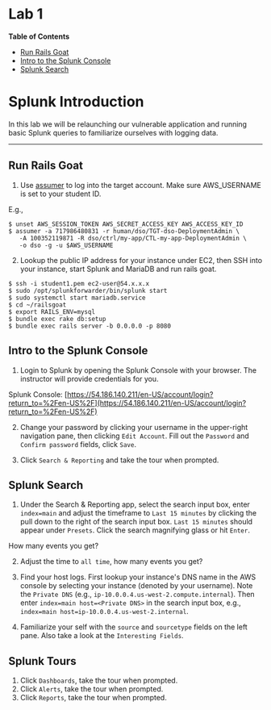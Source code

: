 # Lab 1

**Table of Contents**

- [Run Rails Goat](##run-rails-goat)
- [Intro to the Splunk Console](##intro-to-the-splunk-console)
- [Splunk Search](##splunk-search)

# Splunk Introduction

In this lab we will be relaunching our vulnerable application and running basic Splunk queries to familiarize ourselves with logging data.

---

## Run Rails Goat

1. Use [assumer](https://github.com/devsecops/assumer) to log into the target account. Make sure AWS_USERNAME is set to your student ID.

 E.g.,

 ```
$ unset AWS_SESSION_TOKEN AWS_SECRET_ACCESS_KEY AWS_ACCESS_KEY_ID
$ assumer -a 717986480831 -r human/dso/TGT-dso-DeploymentAdmin \
    -A 100352119871 -R dso/ctrl/my-app/CTL-my-app-DeploymentAdmin \
    -o dso -g -u $AWS_USERNAME
 ```

2. Lookup the public IP address for your instance under EC2, then SSH into your instance, start Splunk and MariaDB and run rails goat.

 ```
$ ssh -i student1.pem ec2-user@54.x.x.x
$ sudo /opt/splunkforwarder/bin/splunk start
$ sudo systemctl start mariadb.service
$ cd ~/railsgoat
$ export RAILS_ENV=mysql
$ bundle exec rake db:setup
$ bundle exec rails server -b 0.0.0.0 -p 8080
 ```

## Intro to the Splunk Console

1. Login to Splunk by opening the Splunk Console with your browser. The instructor will provide credentials for you.

Splunk Console: [https://54.186.140.211/en-US/account/login?return_to=%2Fen-US%2F](https://54.186.140.211/en-US/account/login?return_to=%2Fen-US%2F)

2. Change your password by clicking your username in the upper-right navigation pane, then clicking `Edit Account`. Fill out the `Password` and `Confirm password` fields, click `Save`.

3. Click `Search & Reporting` and take the tour when prompted.

## Splunk Search

1. Under the Search & Reporting app, select the search input box, enter `index=main` and adjust the timeframe to `Last 15 minutes` by clicking the pull down to the right of the search input box. `Last 15 minutes` should appear under `Presets`. Click the search magnifying glass or hit `Enter`.

 How many events you get?

2. Adjust the time to `all time`, how many events you get?

3. Find your host logs. First lookup your instance's DNS name in the AWS console by selecting your instance (denoted by your username). Note the `Private DNS`  (e.g., `ip-10.0.0.4.us-west-2.compute.internal`). Then enter `index=main host=<Private DNS>` in the search input box, e.g., `index=main host=ip-10.0.0.4.us-west-2.internal`.

4. Familiarize your self with the `source` and `sourcetype` fields on the left pane. Also take a look at the `Interesting Fields`.

## Splunk Tours

1. Click `Dashboards`, take the tour when prompted.
2. Click `Alerts`, take the tour when prompted.
3. Click `Reports`, take the tour when prompted.
